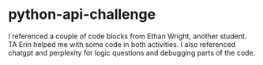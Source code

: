 # python-api-challenge

I referenced a couple of code blocks from Ethan Wright, another student. TA Erin helped me with some code in both activities. I also referenced chatgpt and perplexity for logic questions and debugging parts of the code. 